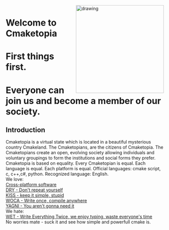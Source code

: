 <img src=https://user-images.githubusercontent.com/38818698/50577436-49bb4080-0e28-11e9-9427-476621a753d1.png alt="drawing" ALIGN="right" width="280"/>

# Welcome to Cmaketopia
# First things first.
# Everyone can join us and become a member of our society.
## Introduction
Cmaketopia is a virtual state which is located in a beautiful mysterious country Cmakeland. The Cmaketopians, are the citizens of Cmaketopia. The Cmaketopians create an open, evolving society allowing individuals and voluntary groupings to form the institutions and social forms they prefer. Cmaketopia is based on equality. Every Cmaketopian is equal. Each language is equal. Each platform is equal.
Official languages: cmake script, c, c++,c#, python. Recognized language: English.<br> We love:<br>
[Cross-platform software](https://en.wikipedia.org/wiki/Cross-platform_software)<br>
[DRY - Don't repeat yourself](https://en.wikipedia.org/wiki/Don%27t_repeat_yourself)<br>
[KISS - keep it simple, stupid](https://en.wikipedia.org/wiki/KISS_principle)<br>
[WOCA - Write once, compile anywhere](https://en.wikipedia.org/wiki/Write_once,_compile_anywhere)<br>
[YAGNI - You aren't gonna need it](https://en.wikipedia.org/wiki/You_aren%27t_gonna_need_it)<br>
We hate:<br> [WET - Write Everything Twice, we enjoy typing, waste everyone's time](https://en.wikipedia.org/wiki/Don%27t_repeat_yourself)<br>
No worries mate - suck it and see how simple and powerfull cmake is.

